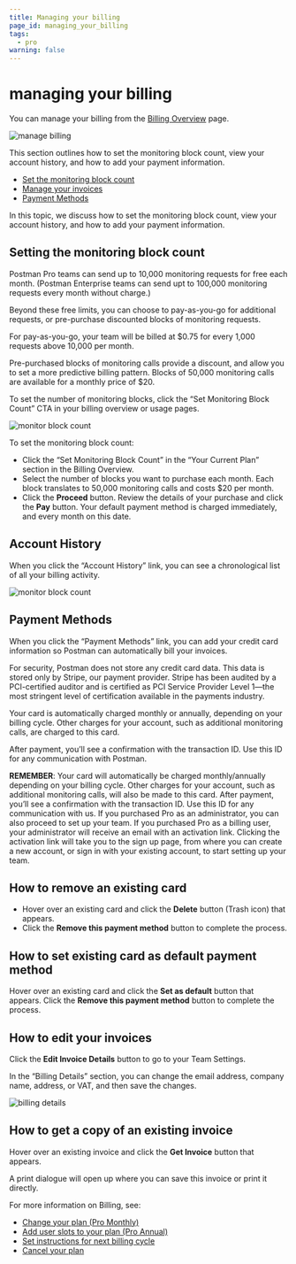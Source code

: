 ```yaml
---
title: Managing your billing
page_id: managing_your_billing
tags:
  - pro
warning: false
---
```


# managing your billing

You can manage your billing from the [Billing Overview](https://go.postman.co/billing/overview) page.

![manage billing](https://s3.amazonaws.com/postman-static-getpostman-com/postman-docs/WS-billing-overview-page.png)

This section outlines how to set the monitoring block count, view your account history, and how to add your payment information.

* [Set the monitoring block count](managing_your_billing.md#set)
* [Manage your invoices](managing_your_billing.md#invoices)
* [Payment Methods](managing_your_billing.md#payment)

In this topic, we discuss how to set the monitoring block count, view your account history, and how to add your payment information.

## Setting the monitoring block count <a id="set"></a>

Postman Pro teams can send up to 10,000 monitoring requests for free each month. \(Postman Enterprise teams can send upt to 100,000 monitoring requests every month without charge.\)

Beyond these free limits, you can choose to pay-as-you-go for additional requests, or pre-purchase discounted blocks of monitoring requests.

For pay-as-you-go, your team will be billed at $0.75 for every 1,000 requests above 10,000 per month.

Pre-purchased blocks of monitoring calls provide a discount, and allow you to set a more predictive billing pattern. Blocks of 50,000 monitoring calls are available for a monthly price of $20.

To set the number of monitoring blocks, click the “Set Monitoring Block Count” CTA in your billing overview or usage pages.

![monitor block count](https://s3.amazonaws.com/postman-static-getpostman-com/postman-docs/managingyourbilling2.png)

To set the monitoring block count:

* Click the “Set Monitoring Block Count” in the “Your Current Plan” section in the Billing Overview.
* Select the number of blocks you want to purchase each month. Each block translates to 50,000 monitoring calls and costs $20 per month.
* Click the **Proceed** button. Review the details of your purchase and click the **Pay** button. Your default payment method is charged immediately, and every month on this date.

## Account History

When you click the “Account History” link, you can see a chronological list of all your billing activity.

![monitor block count](https://s3.amazonaws.com/postman-static-getpostman-com/postman-docs/WS-account-history.png)

## Payment Methods <a id="payment"></a>

When you click the “Payment Methods” link, you can add your credit card information so Postman can automatically bill your invoices.

For security, Postman does not store any credit card data. This data is stored only by Stripe, our payment provider. Stripe has been audited by a PCI-certified auditor and is certified as PCI Service Provider Level 1—the most stringent level of certification available in the payments industry.

Your card is automatically charged monthly or annually, depending on your billing cycle. Other charges for your account, such as additional monitoring calls, are charged to this card.

After payment, you’ll see a confirmation with the transaction ID. Use this ID for any communication with Postman.

**REMEMBER**: Your card will automatically be charged monthly/annually depending on your billing cycle. Other charges for your account, such as additional monitoring calls, will also be made to this card. After payment, you’ll see a confirmation with the transaction ID. Use this ID for any communication with us. If you purchased Pro as an administrator, you can also proceed to set up your team. If you purchased Pro as a billing user, your administrator will receive an email with an activation link. Clicking the activation link will take you to the sign up page, from where you can create a new account, or sign in with your existing account, to start setting up your team.

## How to remove an existing card

* Hover over an existing card and click the **Delete** button \(Trash icon\) that appears.
* Click the **Remove this payment method** button to complete the process.

## How to set existing card as default payment method

Hover over an existing card and click the **Set as default** button that appears. Click the **Remove this payment method** button to complete the process.

## How to edit your invoices <a id="invoices"></a>

Click the **Edit Invoice Details** button to go to your Team Settings.

In the “Billing Details” section, you can change the email address, company name, address, or VAT, and then save the changes.

![billing details](https://s3.amazonaws.com/postman-static-getpostman-com/postman-docs/managingyourbilling4.png)

## How to get a copy of an existing invoice

Hover over an existing invoice and click the **Get Invoice** button that appears.

A print dialogue will open up where you can save this invoice or print it directly.

For more information on Billing, see:

* [Change your plan \(Pro Monthly\)](pro/managing_pro/changing_your_plan.md)
* [Add user slots to your plan \(Pro Annual\)](pro/managing_pro/changing_your_plan.md)
* [Set instructions for next billing cycle](pro/managing_pro/changing_your_plan.md)
* [Cancel your plan](pro/managing_pro/changing_your_plan.md)

